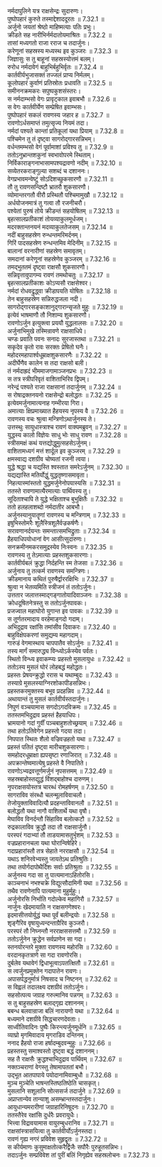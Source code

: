 

  
नर्मदापुलिने यत्र राक्षसेन्द्रः सुदारुणः।  
पुष्पोपहारं कुरुते तस्माद्देशाददूरतः ॥ 7.32.1 ॥   
अर्जुनो जयतां श्रेष्ठो माहिष्मत्याः पतिः प्रभुः।  
क्रीडते सह नारीभिर्नर्मदातोयमाश्रितः ॥ 7.32.2 ॥   
तासां मध्यगतो राजा रराज च तदार्जुनः।  
करेणूनां सहस्रस्य मध्यस्थ इव कुञ्जरः ॥ 7.32.3 ॥   
जिज्ञासुः स तु बाहूनां सहस्रस्योत्तमं बलम्।  
रुरोध नर्मदावेगं बाहुभिर्बहुभिर्वृतः ॥ 7.32.4 ॥   
कार्तवीर्यभुजासक्तं तज्जलं प्राप्य निर्मलम्।  
कूलोपहारं कुर्वाणं प्रतिस्रोतः प्रधावति ॥ 7.32.5 ॥   
समीननक्रमकरः सपुष्पकुशसंस्तरः।  
स नर्मदाम्भसो वेगः प्रावृट्काल इवाबभौ ॥ 7.32.6 ॥   
स वेगः कार्तवीर्येण सम्प्रेषित इवाम्भसः।  
पुष्पोपहारं सकलं रावणस्य जहार ह ॥ 7.32.7 ॥   
रावणोऽर्धसमाप्तं तमुत्सृज्य नियमं तदा।  
नर्मदां पश्यते कान्तां प्रतिकूलां यथा प्रियाम् ॥ 7.32.8 ॥   
पश्चिमेन तु तं दृष्ट्वा सागरोद्गारसन्निभम्।  
वर्धन्तमम्भसो वेगं पूर्वामाशां प्रविश्य तु ॥ 7.32.9 ॥   
ततोऽनुभ्रान्तशकुनां स्वभावोपरमे स्थिताम्।  
निर्विकाराङ्गनाभासामपश्यद्रावणो नदीम् ॥ 7.32.10 ॥   
सव्येतरकराङ्गुल्या सशब्दं च दशाननः।  
वेगप्रभावमन्वेष्टुं सोऽदिशच्छुकसारणौ ॥ 7.32.11 ॥   
तौ तु रावणसन्दिष्टौ भ्रातरौ शुकसारणौ।  
व्योमान्तरगतौ वीरौ प्रस्थितौ पश्चिमामुखौ ॥ 7.32.12 ॥   
अर्धयोजनमात्रं तु गत्वा तौ रजनीचरौ।  
पश्येतां पुरुषं तोये क्रीडन्तं सहयोषितम् ॥ 7.32.13 ॥   
बृहत्सालप्रतीकाशं तोयव्याकुलमूर्धजम्।  
मदरक्तान्तनयनं मदव्याकुलतेजसम् ॥ 7.32.14 ॥   
नदीं बाहुसहस्रेण रुन्धन्तमरिमर्दनम्।  
गिरिं पादसहस्रेण रुन्धन्तमिव मेदिनीम् ॥ 7.32.15 ॥   
बालानां वरनारीणां सहस्रेण समावृतम्।  
समदानां करेणूनां सहस्रेणेव कुञ्जरम् ॥ 7.32.16 ॥   
तमद्भुततमं दृष्ट्वा राक्षसौ शुकसारणौ।  
सन्निवृत्तावुपागम्य रावणं तमथोचतुः ॥ 7.32.17 ॥   
बृहत्सालप्रतीकाशः कोऽप्यसौ राक्षसेश्वर।  
नर्मदां रोधवद्रुद्ध्वा क्रीडापयति योषितः ॥ 7.32.18 ॥   
तेन बाहुसहस्रेण सन्निरुद्धजला नदी।  
सागरोद्गारसङ्काशानुद्गारान्सृजते मुहुः ॥ 7.32.19 ॥   
इत्येवं भाषमाणौ तौ निशाम्य शुकसारणौ।  
रावणोऽर्जुन इत्युक्त्वा प्रययौ युद्धलालसः ॥ 7.32.20 ॥   
अर्जुनाभिमुखे तस्मिन्रावणे राक्षसाधिपे।  
चण्डः प्रवाति पवनः सनादः सुरजास्तथा ॥ 7.32.21 ॥   
सकृदेव कृतो रावः सरक्तः प्रेषितो घनैः।  
महोदरमहापार्श्वधूम्राक्षशुकसारणैः ॥ 7.32.22 ॥   
अदीर्घेणैव कालेन स तदा राक्षसो बली।  
तं नर्मदाह्रदं भीममाजगामाञ्जनप्रभः ॥ 7.32.23 ॥   
स तत्र स्त्रीपरिवृतं वाशिताभिरिव द्विपम्।  
नरेन्द्रं पश्यते राजा राक्षसानां तदार्जुनम् ॥ 7.32.24 ॥   
स रोषाद्रक्तनयनो राक्षसेन्द्रो बलोद्धतः ॥ 7.32.25 ॥   
इत्येवमर्जुनामात्यनाह गम्भीरया गिरा।  
अमात्याः क्षिप्रमाख्यात हैहयस्य नृपस्य वै ॥ 7.32.26 ॥   
रावणस्य वचः श्रुत्वा मन्त्रिणोऽथार्जुनस्य ते।  
उत्तस्थुः सायुधास्त्राश्च रावणं वाक्यमब्रुवन् ॥ 7.32.27 ॥   
युद्धस्य कालो विज्ञेयः साधु भोः साधु रावण ॥ 7.32.28 ॥   
स्त्रीसमक्षं कथं यत्तद्योद्धुमुत्सहसेऽर्जुनम्।  
वाशितामध्यगं मत्तं शार्दूल इव कुञ्जरम् ॥ 7.32.29 ॥   
क्षमस्वाद्य दशग्रीव चोष्यतां रजनी त्वया।  
युद्धे श्रद्धा च यद्यस्ति श्वस्तात समरेऽर्जुनम् ॥ 7.32.30 ॥   
यद्यद्यास्ति मतिर्योद्धुं युद्धतृष्णासमावृता।  
निहत्यास्मांस्ततो युद्धमर्जुनेनोपयास्यसि ॥ 7.32.31 ॥   
ततस्ते रावणामात्यैरमात्याः पार्थिवस्य तु।  
सूदिताश्चापि ते युद्धे भक्षिताश्च बुभुक्षितैः ॥ 7.32.32 ॥   
ततो हलहलाशब्दो नर्मदातीर आबभौ।  
अर्जुनस्यानुयातॄणां रावणस्य च मन्त्रिणाम् ॥ 7.32.33 ॥   
इषुभिस्तोमरैः शूलैस्त्रिशूलैर्वज्रकर्षणैः।  
सरावणानर्दयन्तः समन्तात्समभिद्रुताः ॥ 7.32.34 ॥   
हैहयाधिपयोधानां वेग आसीत्सुदारुणः।  
सनक्रमीनमकरसमुद्रस्येव निःस्वनः ॥ 7.32.35 ॥   
रावणस्य तु तेऽमात्याः प्रहस्तशुकसारणाः।  
कार्तवीर्यबलं क्रुद्धा निर्दहन्ति स्म तेजसा ॥ 7.32.36 ॥   
अर्जुनाय तु तत्कर्म रावणस्य समन्त्रिणः।  
क्रीडमानाय कथितं पुरुषैर्द्वाररक्षिभिः ॥ 7.32.37 ॥   
श्रुत्वा न भेतव्यमिति स्त्रीजनं तं ततोऽर्जुनः।  
उत्ततार जलात्तस्माद्गङ्गातोयादिवाञ्जनः ॥ 7.32.38 ॥   
क्रोधदूषितनेत्रस्तु स ततोऽर्जुनपावकः।  
प्रजज्वाल महाघोरो युगान्त इव पावकः ॥ 7.32.39 ॥   
स तूर्णतरमादाय वरहेमाङ्गदो गदाम्।  
अभिदुद्राव रक्षांसि तमांसीव दिवाकरः ॥ 7.32.40 ॥   
बाहुविक्षेपकरणां समुद्यम्य महागदाम्।  
गारुडं वेगमास्थाय चापपातैव सोऽर्जुनः ॥ 7.32.41 ॥   
तस्य मार्गं समारुद्ध्य विन्ध्योऽर्कस्येव पर्वतः।  
स्थितो विन्ध्य इवाकम्प्यः प्रहस्तो मुसलायुधः ॥ 7.32.42 ॥   
ततोऽस्य मुसलं घोरं लोहबद्धं महोद्धतः।  
प्रहस्तः प्रेषयन्क्रुद्धो ररास च यथाम्बुदः ॥ 7.32.43 ॥   
तस्याग्रे मुसलस्याग्निरशोकापीडसन्निभः।  
प्रहस्तकरमुक्तस्य बभूव प्रदहन्निव ॥ 7.32.44 ॥   
अथायान्तं तु मुसलं कार्तवीर्यस्तदार्जुनः।  
निपुणं वञ्चयामास सगदोऽगदविक्रमः ॥ 7.32.45 ॥   
ततस्तमभिदुद्राव प्रहस्तं हैहयाधिपः।  
भ्रामयानो गदां गुर्वीं पञ्चबाहुशतोच्छ्रयाम् ॥ 7.32.46 ॥   
तथा हतोऽतिवेगेन प्रहस्तो गदया तदा।  
निपपात स्थितः शैलो वज्रिवज्रहतो यथा ॥ 7.32.47 ॥   
प्रहस्तं पतितं दृष्ट्वा मारीचशुकसारणाः।  
समहोदरधूम्राक्षा ह्यपसृष्टा रणाजिरात् ॥ 7.32.48 ॥   
अपक्रान्तेष्वमात्येषु प्रहस्ते वै निपातिते।  
रावणोऽभ्यद्रवत्तूर्णमर्जुनं नृपसत्तमम् ॥ 7.32.49 ॥   
सहस्रबाहोस्तद्युद्धं विंशद्बाहोश्च दारुणम्।  
नृपराक्षसयोस्तत्र चारब्धं रोमहर्षणम् ॥ 7.32.50 ॥   
सागराविव संरब्धौ चलन्मूलाविवाचलौ।  
तेजोयुक्ताविवादित्यौ प्रदहन्ताविवानलौ ॥ 7.32.51 ॥   
बलोद्धतौ यथा नागौ वाशितार्थे यथा वृषौ।  
मेघाविव विनर्दन्तौ सिंहाविव बलोत्कटौ ॥ 7.32.52 ॥   
रुद्रकालाविव क्रुद्धौ तदा तौ राक्षसार्जुनौ।  
परस्परं गदाभ्यां तौ ताडयामासतुर्भृशम् ॥ 7.32.53 ॥   
वज्रप्रहारानचला यथा घोरान्विषेहिरे।  
गदाप्रहारांस्तौ तत्र सेहाते नरराक्षसौ ॥ 7.32.54 ॥   
यथाऽ शनिरवेभ्यस्तु जायतेऽथ प्रतिश्रुतिः।  
तथा तयोर्गदापोथैर्दिशः सर्वाः प्रतिश्रुताः ॥ 7.32.55 ॥   
अर्जुनस्य गदा सा तु पात्यमानाऽहितोरसि।  
काञ्चनाभं नभश्चक्रे विद्युत्सौदामिनी यथा ॥ 7.32.56 ॥   
तथैव रावणेनापि पात्यमाना मुहुर्मुहुः।  
अर्जुनोरसि निर्भाति गदोल्केव महागिरौ ॥ 7.32.57 ॥   
नार्जुनः खेदमायाति न राक्षसगणेश्वरः।  
इदमासीत्तयोर्युद्धं यथा पूर्वं बलीन्द्रयोः ॥ 7.32.58 ॥   
शृङ्गैरिव वृषायुध्यन्दन्ताग्रैरिव कुञ्जरौ।  
परस्परं तौ निघ्नन्तौ नरराक्षससत्तमौ ॥ 7.32.59 ॥   
ततोऽर्जुनेन क्रुद्धेन सर्वप्राणेन सा गदा।  
स्तनयोरन्तरे मुक्ता रावणस्य महोरसि ॥ 7.32.60 ॥   
वरदानकृतत्राणे सा गदा रावणोरसि।  
दुर्बलेव यथावेगं द्विधाभूत्वाऽपतत्क्षितौ ॥ 7.32.61 ॥   
स त्वर्जुनप्रमुक्तेन गदापातेन रावणः।  
अपासर्पद्धनुर्मात्रं निषसाद च निष्टनन् ॥ 7.32.62 ॥   
स विह्वलं तदालक्ष्य दशग्रीवं ततोऽर्जुनः।  
सहसोत्पत्य जग्राह गरुत्मानिव पन्नगम् ॥ 7.32.63 ॥   
स तु बाहुसहस्रेण बलाद्गृह्य दशाननम्।  
बबन्ध बलवान्राजा बलिं नारायणो यथा ॥ 7.32.64 ॥   
बध्यमाने दशग्रीवे सिद्धचारणदेवताः।  
साध्वीतिवादिनः पुष्पैः किरन्त्यर्जुनमूर्धनि ॥ 7.32.65 ॥   
व्याघ्रो मृगमिवादाय मृगराडिव दन्तिनम्।  
ननाद हैहयो राजा हर्षादम्बुदवन्मुहुः ॥ 7.32.66 ॥   
प्रहस्तस्तु समाश्वस्तो दृष्ट्वा बद्धं दशाननम्।  
सह तै राक्षसैः क्रुद्धश्चाभिदुद्राव पार्थिवम् ॥ 7.32.67 ॥   
नक्तञ्चराणां वेगस्तु तेषामापततां बभौ।  
उद्भूत आतपापाये पयोदानामिवाम्बुधौ ॥ 7.32.68 ॥   
मुञ्च मुञ्चेति भाषन्तस्तिष्ठतिष्ठेति चासकृत्।  
मुसलानि सशूलानि सोत्ससर्ज तदार्जुने ॥ 7.32.69 ॥   
अप्राप्तान्येव तान्याशु असम्भ्रान्तस्तदार्जुनः।  
आयुधान्यमरारीणां जग्राहारिनिषूदनः ॥ 7.32.70 ॥   
ततस्तैरेव रक्षांसि दुर्धरैः प्रवरायुधैः।  
भित्त्वा विद्रावयामास वायुरम्बुधरानिव ॥ 7.32.71 ॥   
राक्षसांस्त्रासयित्वा तु कार्तवीर्योऽर्जुनस्तदा।  
रावणं गृह्य नगरं प्रविवेश सुहृद्वृतः ॥ 7.32.72 ॥   
स कीर्यमाणः कुसुमाक्षतोत्करैर्द्विजैः सपौरैः पुरुहूतसन्निभः।  
तदाऽर्जुनः सम्प्रविवेश तां पुरीं बलिं निगृह्येव सहस्रलोचनः ॥ 7.32.73 ॥   
